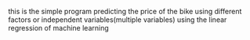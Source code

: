this is the simple program predicting the price of the bike using different factors or independent variables(multiple variables) using the linear regression of machine learning 